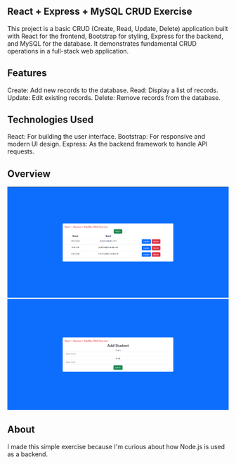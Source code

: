 ## React + Express + MySQL CRUD Exercise

This project is a basic CRUD (Create, Read, Update, Delete) application built with React for the frontend, Bootstrap for styling, Express for the backend, and MySQL for the database. It demonstrates fundamental CRUD operations in a full-stack web application.

## Features

Create: Add new records to the database.
Read: Display a list of records.
Update: Edit existing records.
Delete: Remove records from the database.

## Technologies Used

React: For building the user interface.
Bootstrap: For responsive and modern UI design.
Express: As the backend framework to handle API requests.

## Overview

![image](img.png)
![image](img1.png)

## About

I made this simple exercise because I'm curious about how Node.js is used as a backend.
